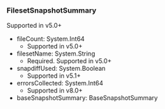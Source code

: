 ### FilesetSnapshotSummary
Supported in v5.0+

- fileCount: System.Int64
  - Supported in v5.0+
- filesetName: System.String
  - Required. Supported in v5.0+
- snapdiffUsed: System.Boolean
  - Supported in v5.1+
- errorsCollected: System.Int64
  - Supported in v8.0+
- baseSnapshotSummary: BaseSnapshotSummary
